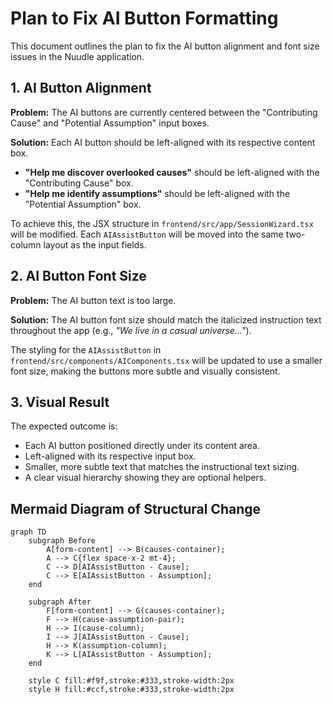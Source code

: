 # Plan to Fix AI Button Formatting

This document outlines the plan to fix the AI button alignment and font size issues in the Nuudle application.

## 1. AI Button Alignment

**Problem:** The AI buttons are currently centered between the "Contributing Cause" and "Potential Assumption" input boxes.

**Solution:** Each AI button should be left-aligned with its respective content box.

*   **"Help me discover overlooked causes"** should be left-aligned with the "Contributing Cause" box.
*   **"Help me identify assumptions"** should be left-aligned with the "Potential Assumption" box.

To achieve this, the JSX structure in `frontend/src/app/SessionWizard.tsx` will be modified. Each `AIAssistButton` will be moved into the same two-column layout as the input fields.

## 2. AI Button Font Size

**Problem:** The AI button text is too large.

**Solution:** The AI button font size should match the italicized instruction text throughout the app (e.g., *"We live in a casual universe..."*).

The styling for the `AIAssistButton` in `frontend/src/components/AIComponents.tsx` will be updated to use a smaller font size, making the buttons more subtle and visually consistent.

## 3. Visual Result

The expected outcome is:

*   Each AI button positioned directly under its content area.
*   Left-aligned with its respective input box.
*   Smaller, more subtle text that matches the instructional text sizing.
*   A clear visual hierarchy showing they are optional helpers.

## Mermaid Diagram of Structural Change

```mermaid
graph TD
    subgraph Before
        A[form-content] --> B(causes-container);
        A --> C{flex space-x-2 mt-4};
        C --> D[AIAssistButton - Cause];
        C --> E[AIAssistButton - Assumption];
    end

    subgraph After
        F[form-content] --> G(causes-container);
        F --> H(cause-assumption-pair);
        H --> I(cause-column);
        I --> J[AIAssistButton - Cause];
        H --> K(assumption-column);
        K --> L[AIAssistButton - Assumption];
    end

    style C fill:#f9f,stroke:#333,stroke-width:2px
    style H fill:#ccf,stroke:#333,stroke-width:2px
